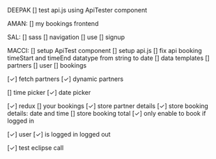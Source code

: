 DEEPAK
[] test api.js using ApiTester component

AMAN:
[] my bookings frontend

SAL:
[] sass
[] navigation
    [] use <Link>
[] signup

MACCI:
[] setup ApiTest component
[] setup api.js
[] fix api booking timeStart and timeEnd datatype from string to date
[] data templates
    [] partners
    [] user
    [] bookings

[✓] fetch partners
[✓] dynamic partners

[] time picker
[✓] date picker

[✓] redux
[] your bookings
    [✓] store partner details
    [✓] store booking details: date and time
    [] store booking total
    [✓] only enable to book if logged in

[✓] user
    [✓] is logged in logged out

[✓] test eclipse call